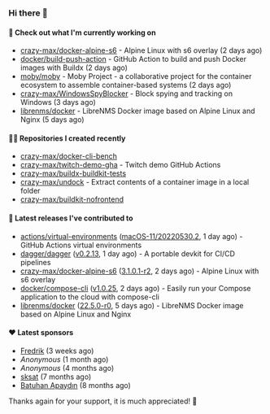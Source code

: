 ### Hi there 👋

#### 👷 Check out what I'm currently working on

- [crazy-max/docker-alpine-s6](https://github.com/crazy-max/docker-alpine-s6) - Alpine Linux with s6 overlay (2 days ago)
- [docker/build-push-action](https://github.com/docker/build-push-action) - GitHub Action to build and push Docker images with Buildx (2 days ago)
- [moby/moby](https://github.com/moby/moby) - Moby Project - a collaborative project for the container ecosystem to assemble container-based systems (2 days ago)
- [crazy-max/WindowsSpyBlocker](https://github.com/crazy-max/WindowsSpyBlocker) - Block spying and tracking on Windows (3 days ago)
- [librenms/docker](https://github.com/librenms/docker) - LibreNMS Docker image based on Alpine Linux and Nginx (5 days ago)

#### 👨‍💻 Repositories I created recently

- [crazy-max/docker-cli-bench](https://github.com/crazy-max/docker-cli-bench)
- [crazy-max/twitch-demo-gha](https://github.com/crazy-max/twitch-demo-gha) - Twitch demo GitHub Actions
- [crazy-max/buildx-buildkit-tests](https://github.com/crazy-max/buildx-buildkit-tests)
- [crazy-max/undock](https://github.com/crazy-max/undock) - Extract contents of a container image in a local folder
- [crazy-max/buildkit-nofrontend](https://github.com/crazy-max/buildkit-nofrontend)

#### 🚀 Latest releases I've contributed to

- [actions/virtual-environments](https://github.com/actions/virtual-environments) ([macOS-11/20220530.2](https://github.com/actions/virtual-environments/releases/tag/macOS-11%2F20220530.2), 1 day ago) - GitHub Actions virtual environments
- [dagger/dagger](https://github.com/dagger/dagger) ([v0.2.13](https://github.com/dagger/dagger/releases/tag/v0.2.13), 1 day ago) - A portable devkit for CI/CD pipelines
- [crazy-max/docker-alpine-s6](https://github.com/crazy-max/docker-alpine-s6) ([3.1.0.1-r2](https://github.com/crazy-max/docker-alpine-s6/releases/tag/3.1.0.1-r2), 2 days ago) - Alpine Linux with s6 overlay
- [docker/compose-cli](https://github.com/docker/compose-cli) ([v1.0.25](https://github.com/docker/compose-cli/releases/tag/v1.0.25), 2 days ago) - Easily run your Compose application to the cloud with compose-cli
- [librenms/docker](https://github.com/librenms/docker) ([22.5.0-r0](https://github.com/librenms/docker/releases/tag/22.5.0-r0), 5 days ago) - LibreNMS Docker image based on Alpine Linux and Nginx

#### ❤️ Latest sponsors
- [Fredrik](https://github.com/fredrikscode) (3 weeks ago)
- _Anonymous_ (1 month ago)
- _Anonymous_ (4 months ago)
- [sksat](https://github.com/sksat) (7 months ago)
- [Batuhan Apaydın](https://github.com/developer-guy) (8 months ago)

Thanks again for your support, it is much appreciated! 🙏
